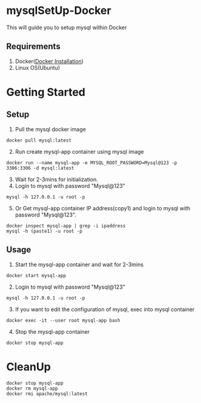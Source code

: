 # mysqlSetUp-Docker
This will guide you to setup mysql within Docker


## Requirements
1. Docker([Docker Installation](https://github.com/vinaykagithapu/dockerSetUp-Ubuntu.git))
2. Linux OS(Ubuntu)

# Getting Started
## Setup
1. Pull the mysql docker image
```shell
docker pull mysql:latest
```
2. Run create mysql-app container using mysql image
```shell
docker run --name mysql-app -e MYSQL_ROOT_PASSWORD=Mysql@123 -p 3306:3306 -d mysql:latest
```
3. Wait for 2-3mins for initialization.
4. Login to mysql with password "Mysql@123"
```shell
mysql -h 127.0.0.1 -u root -p 
```
5. Or Get mysql-app container IP address(copy1) and login to mysql with password "Mysql@123".
```shell
docker inspect mysql-app | grep -i ipaddress
mysql -h (paste1) -u root -p
```

## Usage
1. Start the mysql-app container and wait for 2-3mins
```shell
docker start mysql-app
```
2. Login to mysql with password "Mysql@123"
```shell
mysql -h 127.0.0.1 -u root -p 
```
3. If you want to edit the configuration of mysql, exec into mysql container
```shell
docker exec -it --user root mysql-app bash
```
4. Stop the mysql-app container
```shell
docker stop mysql-app
``` 

# CleanUp
```shell
docker stop mysql-app
docker rm mysql-app
docker rmi apache/mysql:latest
```
